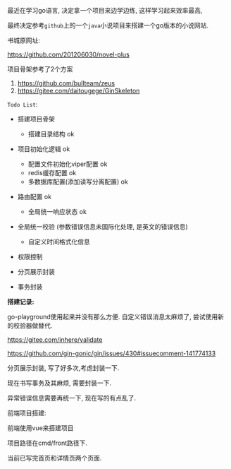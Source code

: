 最近在学习go语言, 决定拿一个项目来边学边练, 这样学习起来效率最高,

最终决定参考`github`上的一个`java`小说项目来搭建一个go版本的小说网站. 

书城原网址:

https://github.com/201206030/novel-plus

项目骨架参考了2个方案

1. https://github.com/bullteam/zeus
2. https://gitee.com/daitougege/GinSkeleton

`Todo List`:

+ 搭建项目骨架

  + 搭建目录结构  ok
+ 项目初始化逻辑     ok
  + 配置文件初始化viper配置  ok
  + redis缓存配置  ok
  + 多数据库配置(添加读写分离配置)  ok
+ 路由配置  ok
  + 全局统一响应状态 ok
+ 全局统一校验 (参数错误信息未国际化处理, 是英文的错误信息)
  + 自定义时间格式化信息
+ 权限控制
+ 分页展示封装
+ 事务封装



**搭建记录:**

go-playground使用起来并没有那么方便. 自定义错误消息太麻烦了, 尝试使用新的校验器做替代.

https://gitee.com/inhere/validate

https://github.com/gin-gonic/gin/issues/430#issuecomment-141774133



分页展示封装, 写了好多次,考虑封装一下. 

现在书写事务及其麻烦, 需要封装一下. 

异常错误信息需要再统一下, 现在写的有点乱了. 



前端项目搭建:

前端使用vue来搭建项目

项目路径在cmd/front路径下. 

当前已写完首页和详情页两个页面. 

